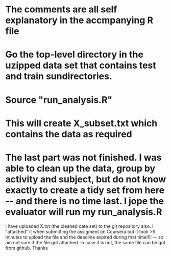 #  The comments are all self explanatory in the accmpanying R file
# Go the top-level directory in the uzipped data set that contains test and train sundirectories.
# Source "run_analysis.R"
# This will create X_subset.txt which contains the data as required
 # The last part was not finished. I was able to clean up the data, group by activity and subject, but do not know exactly to create a tidy set from here -- and there is no   time last. I jope the evaluator  will run my run_analysis.R

i have uploaded X.txt (the cleaned data set) to the git repository also. I  "attached" it when submitting the assigment on Coursera but it took >5 minutes to upload the file and the deadline expired during that time!!!! -- so am not sure if the file got attached. In case it is not, the same file can be got from github.
Thanks